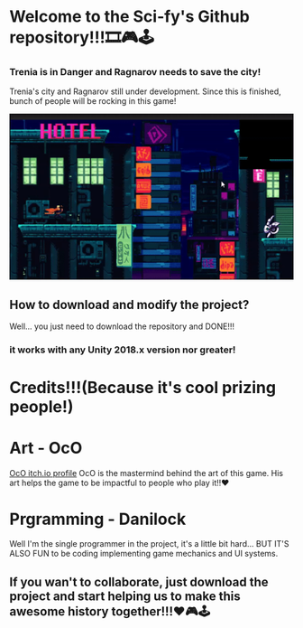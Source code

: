 # Welcome to the Sci-fy's Github repository!!!🎞🎮🕹

### Trenia is in Danger and Ragnarov needs to save the city!
Trenia's city and Ragnarov still under development. Since this is finished, bunch of people will be rocking in this game!

![GitHub Logo](/External/Review.gif)

## How to download and modify the project?

Well... you just need to download the repository and DONE!!!
### **it works with any Unity 2018.x version nor greater!**

# Credits!!!(Because it's cool prizing people!)

# **Art** - OcO
[OcO itch.io profile](https://oco.itch.io/)
OcO is the mastermind behind the art of this game. His art helps the game to be impactful to people who play it!!❤

# **Prgramming** - Danilock
Well I'm the single programmer in the project, it's a little bit hard... BUT IT'S ALSO FUN to be coding implementing game mechanics and UI systems.

## If you wan't to collaborate, just download the project and start helping us to make this awesome history together!!!❤🎮🕹
